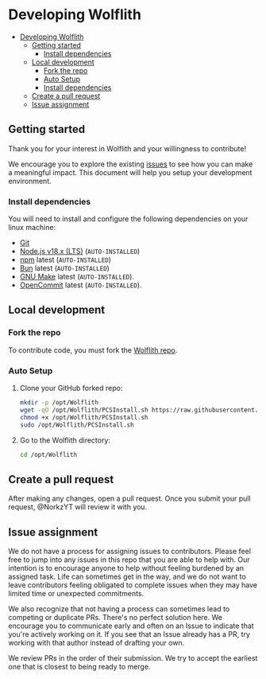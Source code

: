 # Developing Wolflith

- [Developing Wolflith](#developing-Wolflith)
  - [Getting started](#getting-started)
    - [Install dependencies](#install-dependencies)
  - [Local development](#local-development)
    - [Fork the repo](#auto-setup)
    - [Auto Setup](#clone-the-repo)
    - [Install dependencies](#install-dependencies)
  - [Create a pull request](#create-a-pull-request)
  - [Issue assignment](#issue-assignment)

## Getting started

Thank you for your interest in Wolflith and your willingness to contribute!

We encourage you to explore the existing [issues](https://github.com/NorkzYT/Wolflith/issues) to see how you can make a meaningful impact. This document will help you setup your development environment.

### Install dependencies

You will need to install and configure the following dependencies on your linux machine:

- [Git](http://git-scm.com/)
- [Node.js v18.x (LTS)](http://nodejs.org) (`AUTO-INSTALLED`)
- [npm](https://www.npmjs.com/) latest (`AUTO-INSTALLED`)
- [Bun](https://bun.sh/) latest (`AUTO-INSTALLED`)
- [GNU Make](https://www.gnu.org/software/make/) latest (`AUTO-INSTALLED`).
- [OpenCommit](https://github.com/di-sukharev/opencommit) latest (`AUTO-INSTALLED`).

## Local development

### Fork the repo

To contribute code, you must fork the [Wolflith repo](https://github.com/NorkzYT/Wolflith).

### Auto Setup

1. Clone your GitHub forked repo:

   ```bash
   mkdir -p /opt/Wolflith
   wget -qO /opt/Wolflith/PCSInstall.sh https://raw.githubusercontent.com/<github_username>/Wolflith/main/PCSMenu/PCSInstall.sh --branch="main"
   chmod +x /opt/Wolflith/PCSInstall.sh
   sudo /opt/Wolflith/PCSInstall.sh
   ```

2. Go to the Wolflith directory:
   ```sh
   cd /opt/Wolflith
   ```

## Create a pull request

After making any changes, open a pull request. Once you submit your pull request, @NorkzYT will review it with you.

## Issue assignment

We do not have a process for assigning issues to contributors. Please feel free to jump into any issues in this repo that you are able to help with. Our intention is to encourage anyone to help without feeling burdened by an assigned task. Life can sometimes get in the way, and we do not want to leave contributors feeling obligated to complete issues when they may have limited time or unexpected commitments.

We also recognize that not having a process can sometimes lead to competing or duplicate PRs. There's no perfect solution here. We encourage you to communicate early and often on an Issue to indicate that you're actively working on it. If you see that an Issue already has a PR, try working with that author instead of drafting your own.

We review PRs in the order of their submission. We try to accept the earliest one that is closest to being ready to merge.
